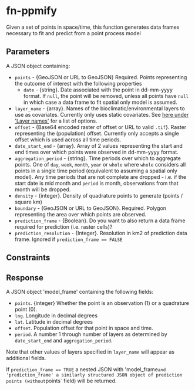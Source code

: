 # fn-ppmify

Given a set of points in space/time, this function generates data frames necessary to fit and predict from a point process model 

## Parameters

A JSON object containing:
- `points` - {GeoJSON or URL to GeoJSON} Required. Points representing the outcome of interest with the following properties
  - `date` - {string}. Date associated with the point in dd-mm-yyyy format. If `null`, the point will be removed, unless all points have `null` in which case a data frame to fit spatial only model is assumed. 
- `layer_name` - {array}. Names of the bioclimatic/environmental layers to use as covariates. Currently only uses static covariates. See [here under 'Layer names'](https://github.com/disarm-platform/fn-covariate-extractor/blob/master/SPECS.md) for a list of options. 
- `offset` - {Base64 encoded raster of offset or URL to valid `.tif`}. Raster representing the (population) offset. Currently only accepts a single offset which is used across all time periods.
- `date_start_end` - {array}. Array of 2 values representing the start and end times over which points were observed in dd-mm-yyyy format. 
- `aggregation_period` - {string}. Time periods over which to aggregate points. One of `day`, `week`, `month`, `year` or `whole` where `whole` considers all points in a single time period (equivalent to assuming a spatial only model). Any time periods that are not complete are dropped - i.e. if the start date is mid month and `period` is month, observations from that month will be dropped.
- `density` - {integer}. Density of quadrature points to generate (points / square km)
- `boundary` - {GeoJSON or URL to GeoJSON}. Required. Polygon representing the area over which points are observed.
- `prediction_frame` - {Boolean}. Do you want to also return a data frame required for prediction (i.e. raster cells)?
- `prediction_resolution` - {Integer}. Resolution in km2 of prediction data frame. Ignored if `prediction_frame == FALSE`
 

## Constraints



## Response

A JSON object 'model_frame' containing the following fields:
- `points`. {integer} Whether the point is an observation (1) or a quadrature point (0). 
- `lng`. Longitude in decimal degrees
- `lat`. Latitude in decimal degrees
- `offset`. Population offset for that point in space and time. 
- `period`. A number 1 through number of layers as determined by `date_start_end` and `aggregation_period`.

Note that other values of layers specified in `layer_name` will appear as additional fields.

If `prediction_frame == TRUE` a nested JSON with 'model_frame` and 'prediction_frame' a similarly structured JSON object of prediction points (without `points` field) will be returned.  